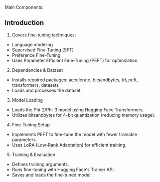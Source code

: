 Main Components:
## Introduction

1. Covers fine-tuning techniques:
- Language modeling
- Supervised Fine-Tuning (SFT)
- Preference Fine-Tuning
- Uses Parameter Efficient Fine-Tuning (PEFT) for optimization.

2. Dependencies & Dataset
- Installs required packages: accelerate, bitsandbytes, trl, peft, transformers, datasets
- Loads and processes the dataset.

3. Model Loading
- Loads the Phi-2/Phi-3 model using Hugging Face Transformers.
- Utilizes bitsandbytes for 4-bit quantization (reducing memory usage).

4. Fine-Tuning Setup
- Implements PEFT to fine-tune the model with fewer trainable parameters.
- Uses LoRA (Low-Rank Adaptation) for efficient training.

5. Training & Evaluation
- Defines training arguments.
- Runs fine-tuning with Hugging Face's Trainer API.
- Saves and loads the fine-tuned model.
